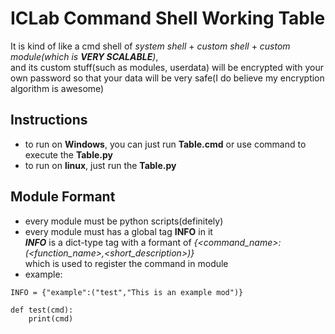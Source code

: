 # ICLab Command Shell Working Table #
  It is kind of like a cmd shell of *system shell* + *custom shell* + *custom module(which is ****VERY SCALABLE****)*,   
  and its custom stuff(such as modules, userdata) will be encrypted with your own password so that your data will be very safe(I do believe my encryption algorithm is awesome)

## Instructions ##
- to run on **Windows**, you can just run **Table.cmd** or use command to execute
 the **Table.py**
- to run on **linux**, just run the **Table.py**

## Module Formant ##
- every module must be python scripts(definitely)
- every module must has a global tag **INFO** in it    
  ***INFO*** is a dict-type tag with a formant of *{<command_name>:(<function_name>,<short_description>)}*    
  which is used to register the command in module
- example:   
~~~
INFO = {"example":("test","This is an example mod")}

def test(cmd):
	print(cmd)
~~~

